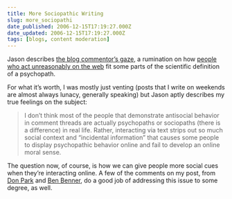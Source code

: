 ```yaml
---
title: More Sociopathic Writing
slug: more_sociopathi
date_published: 2006-12-15T17:19:27.000Z
date_updated: 2006-12-15T17:19:27.000Z
tags: [blogs, content moderation]
---
```


Jason describes [the blog commentor’s gaze](http://www.kottke.org/06/12/the-blog-commentors-gaze), a rumination on how [people who act unreasonably on the web](/2006/12/09/how_to_detect_a) fit some parts of the scientific definition of a psychopath.

For what it’s worth, I was mostly just venting (posts that I write on weekends are almost always lunacy, generally speaking) but Jason aptly describes my true feelings on the subject:

> I don’t think most of the people that demonstrate antisocial behavior in comment threads are actually psychopaths or sociopaths (there is a difference) in real life. Rather, interacting via text strips out so much social context and “incidental information” that causes some people to display psychopathic behavior online and fail to develop an online moral sense.

The question now, of course, is how we can give people more social cues when they’re interacting online. A few of the comments on my post, from [Don Park](/2006/12/09/how_to_detect_a#comment-99501) and [Ben Benner](/2006/12/09/how_to_detect_a#comment-100738), do a good job of addressing this issue to some degree, as well.
